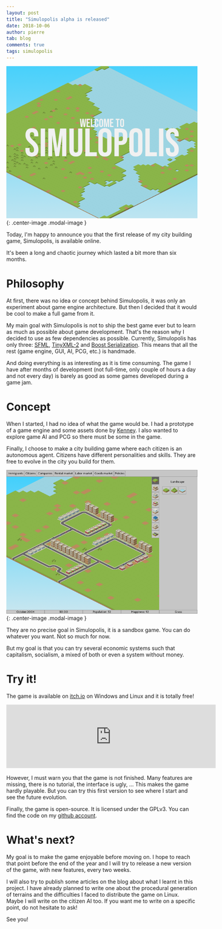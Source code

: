 ```yaml
---
layout: post
title: "Simulopolis alpha is released"
date: 2018-10-06
author: pierre
tab: blog
comments: true
tags: simulopolis
---
```


![Cover](/media/img/simulopolis-alpha-1/cover.png){: .center-image .modal-image }

Today, I'm happy to announce you that the first release of my city building game, Simulopolis, is available online.

It's been a long and chaotic journey which lasted a bit more than six months.

<!--more-->

# Philosophy

At first, there was no idea or concept behind Simulopolis, it was only an experiment about game engine architecture. But then I decided that it would be cool to make a full game from it.

My main goal with Simulopolis is not to ship the best game ever but to learn as much as possible about game development. That's the reason why I decided to use as few dependencies as possible. Currently, Simulopolis has only three: [SFML](https://www.sfml-dev.org/), [TinyXML-2](http://www.grinninglizard.com/tinyxml2/) and [Boost Serialization](https://www.boost.org/doc/libs/1_68_0/libs/serialization/doc/index.html). This means that all the rest (game engine, GUI, AI, PCG, etc.) is handmade.

And doing everything is as interesting as it is time consuming. The game I have after months of development (not full-time, only couple of hours a day and not every day) is barely as good as some games developed during a game jam.

# Concept

When I started, I had no idea of what the game would be. I had a prototype of a game engine and some assets done by [Kenney](https://opengameart.org/users/kenney). I also wanted to explore game AI and PCG so there must be some in the game.

Finally, I choose to make a city building game where each citizen is an autonomous agent. Citizens have different personalities and skills. They are free to evolve in the city you build for them.

![Screenshot](/media/img/simulopolis-alpha-1/screenshot.png){: .center-image .modal-image }

They are no precise goal in Simulopolis, it is a sandbox game. You can do whatever you want. Not so much for now.

But my goal is that you can try several economic systems such that capitalism, socialism, a mixed of both or even a system without money.

# Try it!

The game is available on [itch.io](https://pvigier.itch.io/simulopolis) on Windows and Linux and it is totally free!

<iframe src="https://itch.io/embed/295935" width="552" height="167" frameborder="0"></iframe>

However, I must warn you that the game is not finished. Many features are missing, there is no tutorial, the interface is ugly, ... This makes the game hardly playable. But you can try this first version to see where I start and see the future evolution.

Finally, the game is open-source. It is licensed under the GPLv3. You can find the code on my [github account](https://github.com/pvigier/Simulopolis).

# What's next?

My goal is to make the game enjoyable before moving on. I hope to reach that point before the end of the year and I will try to release a new version of the game, with new features, every two weeks.

I will also try to publish some articles on the blog about what I learnt in this project. I have already planned to write one about the procedural generation of terrains and the difficulties I faced to distribute the game on Linux. Maybe I will write on the citizen AI too. If you want me to write on a specific point, do not hesitate to ask!

See you!
